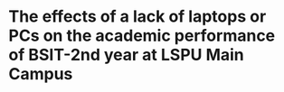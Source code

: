 # The effects of a lack of laptops or PCs on the academic performance of BSIT-2nd year at LSPU Main Campus
